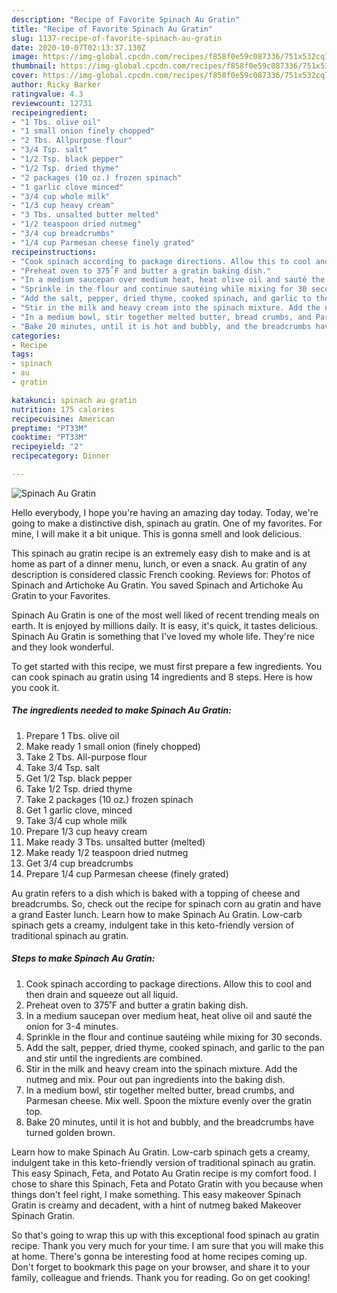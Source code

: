 ```yaml
---
description: "Recipe of Favorite Spinach Au Gratin"
title: "Recipe of Favorite Spinach Au Gratin"
slug: 1137-recipe-of-favorite-spinach-au-gratin
date: 2020-10-07T02:13:37.130Z
image: https://img-global.cpcdn.com/recipes/f858f0e59c087336/751x532cq70/spinach-au-gratin-recipe-main-photo.jpg
thumbnail: https://img-global.cpcdn.com/recipes/f858f0e59c087336/751x532cq70/spinach-au-gratin-recipe-main-photo.jpg
cover: https://img-global.cpcdn.com/recipes/f858f0e59c087336/751x532cq70/spinach-au-gratin-recipe-main-photo.jpg
author: Ricky Barker
ratingvalue: 4.3
reviewcount: 12731
recipeingredient:
- "1 Tbs. olive oil"
- "1 small onion finely chopped"
- "2 Tbs. Allpurpose flour"
- "3/4 Tsp. salt"
- "1/2 Tsp. black pepper"
- "1/2 Tsp. dried thyme"
- "2 packages (10 oz.) frozen spinach"
- "1 garlic clove minced"
- "3/4 cup whole milk"
- "1/3 cup heavy cream"
- "3 Tbs. unsalted butter melted"
- "1/2 teaspoon dried nutmeg"
- "3/4 cup breadcrumbs"
- "1/4 cup Parmesan cheese finely grated"
recipeinstructions:
- "Cook spinach according to package directions. Allow this to cool and then drain and squeeze out all liquid."
- "Preheat oven to 375˚F and butter a gratin baking dish."
- "In a medium saucepan over medium heat, heat olive oil and sauté the onion for 3-4 minutes."
- "Sprinkle in the flour and continue sautéing while mixing for 30 seconds."
- "Add the salt, pepper, dried thyme, cooked spinach, and garlic to the pan and stir until the ingredients are combined."
- "Stir in the milk and heavy cream into the spinach mixture. Add the nutmeg and mix. Pour out pan ingredients into the baking dish."
- "In a medium bowl, stir together melted butter, bread crumbs, and Parmesan cheese. Mix well. Spoon the mixture evenly over the gratin top."
- "Bake 20 minutes, until it is hot and bubbly, and the breadcrumbs have turned golden brown."
categories:
- Recipe
tags:
- spinach
- au
- gratin

katakunci: spinach au gratin 
nutrition: 175 calories
recipecuisine: American
preptime: "PT33M"
cooktime: "PT33M"
recipeyield: "2"
recipecategory: Dinner

---
```



![Spinach Au Gratin](https://img-global.cpcdn.com/recipes/f858f0e59c087336/751x532cq70/spinach-au-gratin-recipe-main-photo.jpg)

Hello everybody, I hope you're having an amazing day today. Today, we're going to make a distinctive dish, spinach au gratin. One of my favorites. For mine, I will make it a bit unique. This is gonna smell and look delicious.

This spinach au gratin recipe is an extremely easy dish to make and is at home as part of a dinner menu, lunch, or even a snack. Au gratin of any description is considered classic French cooking. Reviews for: Photos of Spinach and Artichoke Au Gratin. You saved Spinach and Artichoke Au Gratin to your Favorites.

Spinach Au Gratin is one of the most well liked of recent trending meals on earth. It is enjoyed by millions daily. It is easy, it's quick, it tastes delicious. Spinach Au Gratin is something that I've loved my whole life. They're nice and they look wonderful.


To get started with this recipe, we must first prepare a few ingredients. You can cook spinach au gratin using 14 ingredients and 8 steps. Here is how you cook it.

<!--inarticleads1-->

##### The ingredients needed to make Spinach Au Gratin:

1. Prepare 1 Tbs. olive oil
1. Make ready 1 small onion (finely chopped)
1. Take 2 Tbs. All-purpose flour
1. Take 3/4 Tsp. salt
1. Get 1/2 Tsp. black pepper
1. Take 1/2 Tsp. dried thyme
1. Take 2 packages (10 oz.) frozen spinach
1. Get 1 garlic clove, minced
1. Take 3/4 cup whole milk
1. Prepare 1/3 cup heavy cream
1. Make ready 3 Tbs. unsalted butter (melted)
1. Make ready 1/2 teaspoon dried nutmeg
1. Get 3/4 cup breadcrumbs
1. Prepare 1/4 cup Parmesan cheese (finely grated)


Au gratin refers to a dish which is baked with a topping of cheese and breadcrumbs. So, check out the recipe for spinach corn au gratin and have a grand Easter lunch. Learn how to make Spinach Au Gratin. Low-carb spinach gets a creamy, indulgent take in this keto-friendly version of traditional spinach au gratin. 

<!--inarticleads2-->

##### Steps to make Spinach Au Gratin:

1. Cook spinach according to package directions. Allow this to cool and then drain and squeeze out all liquid.
1. Preheat oven to 375˚F and butter a gratin baking dish.
1. In a medium saucepan over medium heat, heat olive oil and sauté the onion for 3-4 minutes.
1. Sprinkle in the flour and continue sautéing while mixing for 30 seconds.
1. Add the salt, pepper, dried thyme, cooked spinach, and garlic to the pan and stir until the ingredients are combined.
1. Stir in the milk and heavy cream into the spinach mixture. Add the nutmeg and mix. Pour out pan ingredients into the baking dish.
1. In a medium bowl, stir together melted butter, bread crumbs, and Parmesan cheese. Mix well. Spoon the mixture evenly over the gratin top.
1. Bake 20 minutes, until it is hot and bubbly, and the breadcrumbs have turned golden brown.


Learn how to make Spinach Au Gratin. Low-carb spinach gets a creamy, indulgent take in this keto-friendly version of traditional spinach au gratin. This easy Spinach, Feta, and Potato Au Gratin recipe is my comfort food. I chose to share this Spinach, Feta and Potato Gratin with you because when things don&#39;t feel right, I make something. This easy makeover Spinach Gratin is creamy and decadent, with a hint of nutmeg baked Makeover Spinach Gratin. 

So that's going to wrap this up with this exceptional food spinach au gratin recipe. Thank you very much for your time. I am sure that you will make this at home. There's gonna be interesting food at home recipes coming up. Don't forget to bookmark this page on your browser, and share it to your family, colleague and friends. Thank you for reading. Go on get cooking!
